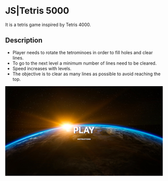 # JS|Tetris 5000
It is a tetris game inspired by Tetris 4000.

## Description

* Player needs to rotate the tetrominoes in order to fill holes and clear lines.
* To go to the next level a minimum number of lines need to be cleared. 
* Speed increases with levels.
* The objective is to clear as many lines as possible to avoid reaching the top.


![Landing page](images/landing.png)
